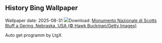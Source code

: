 ## History Bing Wallpaper
Wallpaper date: 2025-08-31
![](https://www.bing.com/th?id=OHR.ScottsBluff_IT-IT0073144913_UHD.jpg&w=1000)Download: [Monumento Nazionale di Scotts Bluff a Gering, Nebraska, USA (© Hawk Buckman/Getty Images)](https://www.bing.com/th?id=OHR.ScottsBluff_IT-IT0073144913_UHD.jpg)

Auto get programm by LtgX
